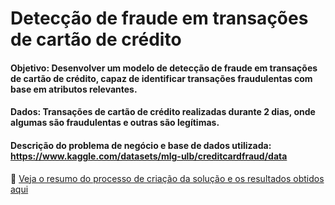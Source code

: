 # Detecção de fraude em transações de cartão de crédito
#### Objetivo: Desenvolver um modelo de detecção de fraude em transações de cartão de crédito, capaz de identificar transações fraudulentas com base em atributos relevantes.
#### Dados: Transações de cartão de crédito realizadas durante 2 dias, onde algumas são fraudulentas e outras são legítimas.

#### Descrição do problema de negócio e base de dados utilizada: https://www.kaggle.com/datasets/mlg-ulb/creditcardfraud/data

📄 [Veja o resumo do processo de criação da solução e os resultados obtidos aqui](https://github.com/Lucas-KgN/Deteccao_Fraudes_Transacoes/blob/main/Deteccao%20de%20fraudes%20em%20transa%C3%A7%C3%B5es.pdf)


